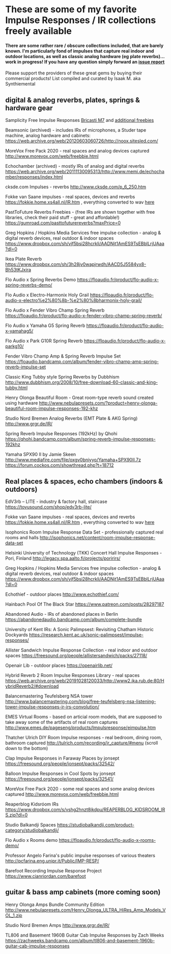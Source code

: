 # These are some of my favorite Impulse Responses / IR collections freely available
#### There are some rather rare / obscure collections included, that are barely known. I'm particularly fond of impulses that capture real indoor and outdoor locations, as well as classic analog hardware (eg plate reverbs)... work in progress! If you have any question simply forward an [issue report](https://github.com/IsaakCode/freeaudio/issues)

Please support the providers of these great gems by buying their commercial products! List compiled and curated by Isaak M. aka Synthiemental


## digital & analog reverbs, plates, springs & hardware gear

Samplicity Free Impulse Responses
[Bricasti M7](https://web.archive.org/web/20190820005114/http://www.samplicity.com/bricasti-m7-impulse-responses/) and [additional freebies](https://web.archive.org/web/20190821064208/http://www.samplicity.com/download)

Beamsonic (archived) - includes IRs of microphones, a Studer tape machine, analog hardware and cabinets:
https://web.archive.org/web/20120603060726/http://noox.sitesled.com/

MoreVox Free Pack 2020 - real spaces and analog devices captured
http://www.morevox.com/web/freebbie.html

Echochamber (archived) - mostly IRs of analog and digital reverbs
https://web.archive.org/web/20111130095313/http://www.memi.de/echochamber/responses/index.html

cksde.com Impulses - reverbs
http://www.cksde.com/p_6_250.htm

Fokke van Saane impulses - real spaces, devices and reverbs
https://fokkie.home.xs4all.nl/IR.htm , everything converted to wav [here](https://www.dropbox.com/s/ynelz37103kkrxc/Fokke%20van%20Saane.zip?dl=0&file_subpath=%2FFokke+van+Saane)

PastToFuture Reverbs Freebies - (free IRs are shown together with free libraries, check their paid stuff - great and affordable!)
https://gumroad.com/pasttofuturereverbs?maxPrice=0

Greg Hopkins / Hopkins Media Services free impulse collection - analog & digital reverb devices, real outdoor & indoor spaces
https://www.dropbox.com/sh/vjf5bsi28hcrkli/AADNjt1AmES9TsEBblLrjUAaa?dl=0

Ikea Plate Reverb
https://www.dropbox.com/sh/3h28jv0wapjrwdh/AACD5J5584yx8-Bh53tKJxira

Flo Audio x Spring Reverbs Demo
https://floaudio.fr/product/flo-audio-x-spring-reverbs-demo/

Flo Audio x Electro​-​Harmonix Holy Grail
https://floaudio.fr/product/flo-audio-x-electro%e2%80%8b-%e2%80%8bharmonix-holy-grail/

Flo Audio x Fender Vibro Champ Spring Reverb
https://floaudio.fr/product/flo-audio-x-fender-vibro-champ-spring-reverb/

Flo Audio x Yamaha G5 Spring Reverb
https://floaudio.fr/product/flo-audio-x-yamahag5/

Flo Audio x Park G10R Spring Reverb
https://floaudio.fr/product/flo-audio-x-parkg10/

Fender Vibro Champ Amp & Spring Reverb Impulse Set
https://floaudio.bandcamp.com/album/fender-vibro-champ-amp-spring-reverb-impulse-set

Classic King Tubby style Spring Reverbs by Dubbhism
http://www.dubbhism.org/2008/10/free-download-60-classic-and-king-tubby.html

Henry Olonga Beautiful Room - Great room-type reverb sound created using hardware
http://www.nebulapresets.com/?product=henry-olonga-beautiful-room-impulse-responses-192-khz

Studio Nord Bremen Analog Reverbs (EMT Plate & AKG Spring)
http://www.grgr.de/IR/

Spring Reverb Impulse Responses (192kHz) by Qhohi
https://qhohi.bandcamp.com/album/spring-reverb-impulse-responses-192khz

Yamaha SPX90 II by Jamie Skeen 
http://www.mediafire.com/file/oxgv0bniyyo/Yamaha+SPX90II.7z
https://forum.cockos.com/showthread.php?t=18712

## Real places & spaces, echo chambers (indoors & outdoors)

EdV3rb – LITE - industry & factory hall, staircase https://tovusound.com/shop/edv3rb-lite/

Fokke van Saane impulses - real spaces, devices and reverbs
https://fokkie.home.xs4all.nl/IR.htm , everything converted to wav [here](https://www.dropbox.com/s/ynelz37103kkrxc/Fokke%20van%20Saane.zip?dl=0&file_subpath=%2FFokke+van+Saane)

Isophonics Room Impulse Response Data Set - professionally captured real rooms and halls
http://isophonics.net/content/room-impulse-response-data-set

Helsinki University of Technology (TKK) Concert Hall Impulse Responses - Pori, Finland
http://legacy.spa.aalto.fi/projects/poririrs/

Greg Hopkins / Hopkins Media Services free impulse collection - analog & digital reverb devices, real outdoor & indoor spaces
https://www.dropbox.com/sh/vjf5bsi28hcrkli/AADNjt1AmES9TsEBblLrjUAaa?dl=0

Echothief - outdoor places
http://www.echothief.com/

Hainbach Pool Of The Black Star
https://www.patreon.com/posts/28297187

Abandoned Audio - IRs of abandoned places in Berlin
https://abandonedaudio.bandcamp.com/album/complete-bundle

University of Kent IRs: A Sonic Palimpsest: Revisiting Chatham Historic Dockyards
https://research.kent.ac.uk/sonic-palimpsest/impulse-responses/

Allister Sandwich Impulse Response Collection - real indoor and outdoor spaces
https://freesound.org/people/allistersandwich/packs/27118/

Openair Lib - outdoor places
https://openairlib.net/

Hybrid Reverb 2 Room Impulse Responses Library - real spaces
https://web.archive.org/web/20191028120033/http://www2.ika.rub.de:80/HybridReverb2/#download

Balancemastering Teufelsberg NSA tower
http://www.balancemastering.com/blog/free-teufelsberg-nsa-listening-tower-impulse-responses-ir-irs-convolution/

EMES Virtual Rooms - based on articial room models, that are supposed to take away some of the artifacts of real room captures
http://www.emes.de/pageseng/products/Impulsresponse/eimpulse.htm

Thatcher Ulrich DIY Room Impulse responses - real bedroom, dining room, bathroom captured
http://tulrich.com/recording/ir_capture/#menu (scroll down to the bottom)

Clap Impulse Responses in Faraway Places by jonsept
https://freesound.org/people/jonsept/packs/32542/

Balloon Impulse Responses in Cool Spots by jonsept
https://freesound.org/people/jonsept/packs/32541/

MoreVox Free Pack 2020 - some real spaces and some analog devices captured
http://www.morevox.com/web/freebbie.html

Reaperblog Kidsróom IRs
https://www.dropbox.com/s/vshg2hnzt8ikdpu/REAPERBLOG_KIDSROOM_IRS.zip?dl=0

Studio Balkandji Spaces 
https://studiobalkandji.com/product-category/studiobalkandji/

Flo Audio x Rooms demo
https://floaudio.fr/product/flo-audio-x-rooms-demo/

Professor Angelo Farina's public impulse responses of various theaters
http://pcfarina.eng.unipr.it/Public/IMP-RESP/

Barefoot Recording Impulse Response Project
https://www.cianriordan.com/barefoot

## guitar & bass amp cabinets (more coming soon)

Henry Olonga Amps Bundle Community Edition
http://www.nebulapresets.com/Henry_Olonga_ULTRA_HiRes_Amp_Models_VOL_1.zip

Studio Nord Bremen Amps
http://www.grgr.de/IR/

TL806 and Basement 1960B Guitar Cab Impulse Responses by Zach Weeks
https://zachweeks.bandcamp.com/album/tl806-and-basement-1960b-guitar-cab-impulse-responses






